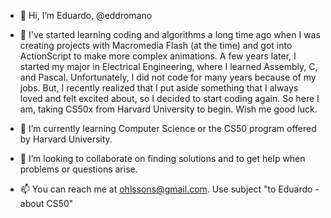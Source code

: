 - 👋 Hi, I’m Eduardo, @eddromano

- 👀  I've started learning coding and algorithms a long time ago when I was 
creating projects with Macromedia Flash (at the time) and got into ActionScript to make more complex animations. A few years later, I started my major in Electrical Engineering, where I learned Assembly, C, and Pascal. Unfortunately, I did not code for many years because of my jobs. But, I recently realized that I put aside something that I always loved and felt excited about, so I decided to start coding again. So here I am, taking CS50x from Harvard University to begin. Wish me good luck.

- 🌱 I’m currently learning Computer Science or the CS50 program offered by Harvard University.

- 💞️ I’m looking to collaborate on finding solutions and to get help when problems or questions arise.

- 📫 You can reach me at ohlssons@gmail.com. Use subject "to Eduardo - about CS50"

<!---
eddromano/eddromano is a ✨ special ✨ repository because its `README.md` (this file) appears on your GitHub profile.
You can click the Preview link to take a look at your changes.
--->
